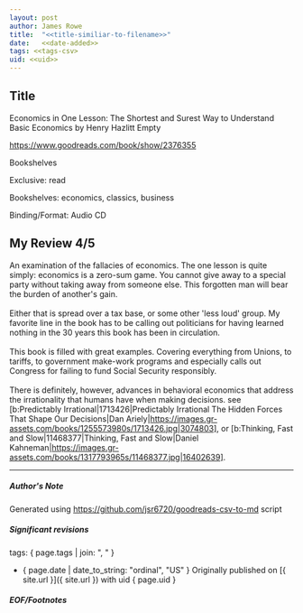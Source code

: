 ```yaml
---
layout: post
author: James Rowe
title:  "<<title-similiar-to-filename>>"
date:   <<date-added>>
tags: <<tags-csv>
uid: <<uid>>
---
```


<!-- highly dependent on how you personally use jekyll templates, and how you want this to show up -->

## Title

Economics in One Lesson: The Shortest and Surest Way to Understand Basic Economics by Henry Hazlitt
Empty 

https://www.goodreads.com/book/show/2376355

Bookshelves

Exclusive: read

Bookshelves: economics, classics, business

Binding/Format: Audio CD

## My Review 4/5

An examination of the fallacies of economics. The one lesson is quite simply: economics is a zero-sum game. You cannot give away to a special party without taking away from someone else. This forgotten man will bear the burden of another's gain.<br/><br/>Either that is spread over a tax base, or some other 'less loud' group. My favorite line in the book has to be calling out politicians for having learned nothing in the 30 years this book has been in circulation.<br/><br/>This book is filled with great examples. Covering everything from Unions, to tariffs, to government make-work programs and especially calls out Congress for failing to fund Social Security responsibly.<br/><br/>There is definitely, however, advances in behavioral economics that address the irrationality that humans have when making decisions. see [b:Predictably Irrational|1713426|Predictably Irrational  The Hidden Forces That Shape Our Decisions|Dan Ariely|https://images.gr-assets.com/books/1255573980s/1713426.jpg|3074803], or [b:Thinking, Fast and Slow|11468377|Thinking, Fast and Slow|Daniel Kahneman|https://images.gr-assets.com/books/1317793965s/11468377.jpg|16402639].

---

##### Author's Note

Generated using https://github.com/jsr6720/goodreads-csv-to-md script

##### Significant revisions

tags: { page.tags | join: ", " } <!-- todo move this somewhere -->

- { page.date | date_to_string: "ordinal", "US" } Originally published on [{ site.url }]({ site.url }) with uid { page.uid }

##### EOF/Footnotes
